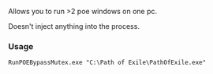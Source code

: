 Allows you to run >2 poe windows on one pc. 

Doesn't inject anything into the process.

### Usage
```
RunPOEBypassMutex.exe "C:\Path of Exile\PathOfExile.exe"
```
